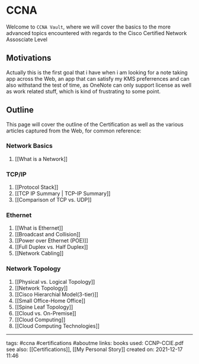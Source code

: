 # CCNA

Welcome to `CCNA Vault`, where we will cover the basics to the more advanced topics encountered with regards to the Cisco Certified Network Assosciate Level

## Motivations

Actually this is the first goal that i have when i am looking for a note taking app across the Web, an app that can satisfy my KMS preferrences and can also withstand the test of  time, as OneNote can only support license as well as work related stuff, which is kind of frustrating to some point.


## Outline
This page will cover the outline of the Certification as well as the various articles captured from the Web, for common reference:

### Network Basics
1. [[What is a Network]]

### TCP/IP 
1.  [[Protocol Stack]]
2.  [[TCP IP Summary | TCP-IP Summary]]
3.  [[Comparison of TCP vs. UDP]]

### Ethernet
1. [[What is Ethernet]]
2. [[Broadcast and Collision]]
3. [[Power over Ethernet (POE)]]
4. [[Full Duplex vs. Half Duplex]]
5. [[Network Cabling]]

### Network Topology
1. [[Physical vs. Logical Topology]]
2. [[Network Topology]]
3. [[Cisco Hierarchial Model(3-tier)]]
4. [[Small Office-Home Office]]
5. [[Spine Leaf Topology]]
6. [[Cloud vs. On-Premise]]
7. [[Cloud Computing]]
8. [[Cloud Computing Technologies]]
---
tags: #ccna #certifications #aboutme
links: 
books used: CCNP-CCIE.pdf
see also: [[Certifications]], [[My Personal Story]]
created on: 2021-12-17 11:46

